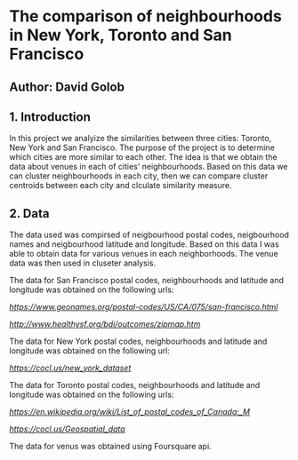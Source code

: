 # The comparison of neighbourhoods in New York, Toronto and San Francisco

## Author: David Golob

## 1. Introduction

In this project we analyize the similarities between three cities: Toronto, New York and San Francisco. 
The purpose of the project is to determine which cities are more similar to each other.
The idea is that we obtain the data about venues in each of cities' neighbourhoods. Based on this data we can cluster neighbourhoods in each city, then
we can compare cluster centroids between each city and clculate similarity measure.


## 2. Data

The data used was compirsed of neigbourhood postal codes, neigbourhood names and neigbourhood latitude and longitude. Based on this data I was able
to obtain data for various venues in each neighborhoods. The venue data was then used in cluseter analysis.

The data for San Francisco postal codes, neighbourhoods and latitude and longitude was obtained on the following urls:

*https://www.geonames.org/postal-codes/US/CA/075/san-francisco.html*

*http://www.healthysf.org/bdi/outcomes/zipmap.htm*

The data for New York postal codes, neighbourhoods and latitude and longitude was obtained on the following url:

*https://cocl.us/new_york_dataset*

The data for Toronto postal codes, neighbourhoods and latitude and longitude was obtained on the following urls:

*https://en.wikipedia.org/wiki/List_of_postal_codes_of_Canada:_M*

*https://cocl.us/Geospatial_data*

The data for venus was obtained using Foursquare api.
